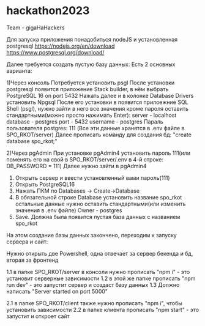 # hackathon2023
Team - gigaHaHackers

Для запуска приложения понадобиться nodeJS и установленная postgresql
https://nodejs.org/en/download
https://www.postgresql.org/download/


Далее требуется создать пустую базу данных:
Есть 2 основных варианта:

1)Через консоль
Потребуется установить psgl
После установки postgresql появится приложение Stack builder, в нём выбрать PostgreSQL 16 on port 5432
Нажать далее и в колонке Database Drivers установить Npgsql
После его установки в появится прилоежние SQL Shell (psgl), нужно зайти в него
все значения кроме пароля оставить стандартными(можно просто нажимать Enter):
	server - localhost
	database - postgres
	port - 5432
	username - postgres
	Параль пользователя postgres: 111
	(Все эти данные хранятся в .env файле в SPO_RKOT/server)
Далее прописать команду для создания бд:
"create database spo_rkot;"


2)Через pgAdmin
При установке pgAdmin4 установить пароль 111(или поменять его 
на свой в SPO_RKOT/server/.env в 4-й строке: DB_PASSWORD = 111)
Далее нужно зайти в pgAdmin4
1. Открыть сервер и ввести установленный вами пароль(111)
2. Открыть PostgreSQL16
3. Нажать ПКМ по Databases -> Create->Database
4. В обязательной строке Database установить название spo_rkot
	остальные данные нужно оставить стандартными(или изменить значения в .env файле)
	Owner - postgres
5. Save. Должна была появится пустая база данных с названием spo_rkot


На этом создание базы данных закончено, переходим к запуску сервера и сайт:

Нужно открыть две Powershell, одна отвечает за сервер бекенда и бд, вторая за фронтенд

1.1 в папке SPO_RKOT/server в консоли нужно прописать "npm i" - это установит серверные зависимости
1.2 в этой же папке прописать "npm run dev" - это запустит сервер и создаст базу данных
1.3 Должно написать "Server started on port 5000"

2.1 в папке SPO_RKOT/client также нужно прописать "npm i", чтобы установить зависимости
2.2 в папке клиента прописать "npm start" - это запустит и откроет сайт